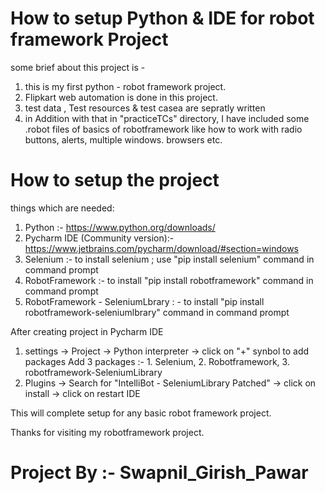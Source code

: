 # How to setup Python & IDE for robot framework Project

some brief about this project is - 
1. this is my first python - robot framework project.
2. Flipkart web automation is done in this project.
3.  test data , Test resources & test casea are sepratly written
4. in Addition with that in "practiceTCs" directory,  I have included some .robot files of basics of robotframework like how to work with radio buttons, alerts, multiple windows. browsers etc.

# How to setup the project
things which are needed:
1. Python :- https://www.python.org/downloads/
2. Pycharm IDE (Community version):- https://www.jetbrains.com/pycharm/download/#section=windows
3. Selenium :- to install selenium ; use "pip install selenium" command in command prompt
4. RobotFramework :- to install "pip install robotframework" command in command prompt
5. RobotFramework - SeleniumLbrary : - to install "pip install robotframework-seleniumlbrary" command in command prompt

After creating project in Pycharm IDE
1. settings -> Project -> Python interpreter -> click on "+" synbol to add packages
                                                Add 3 packages :-  1. Selenium, 2. Robotframework, 3. robotframework-SeleniumLibrary
2. Plugins -> Search for "IntelliBot - SeleniumLibrary Patched" -> click on install -> click on restart IDE

This will complete setup for any basic robot framework project.

Thanks for visiting my robotframework project.

# Project By :- Swapnil_Girish_Pawar
